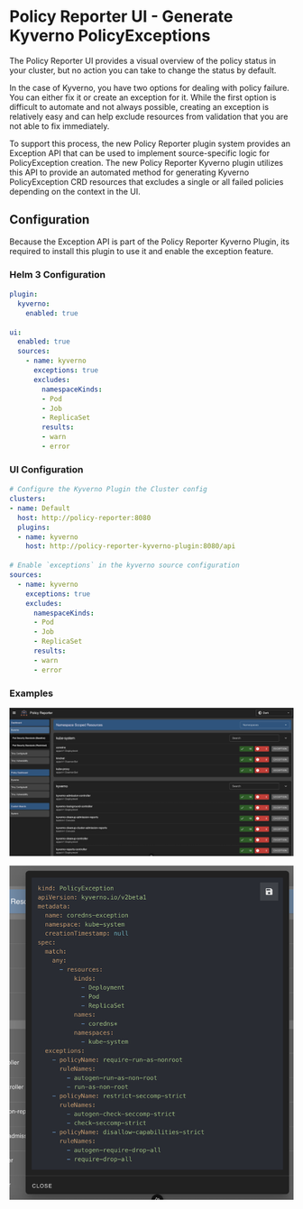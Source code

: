 # Policy Reporter UI - Generate Kyverno PolicyExceptions

The Policy Reporter UI provides a visual overview of the policy status in your cluster, but no action you can take to change the status by default.

In the case of Kyverno, you have two options for dealing with policy failure. You can either fix it or create an exception for it. While the first option is difficult to automate and not always possible, creating an exception is relatively easy and can help exclude resources from validation that you are not able to fix immediately.

To support this process, the new Policy Reporter plugin system provides an Exception API that can be used to implement source-specific logic for PolicyException creation. The new Policy Reporter Kyverno plugin utilizes this API to provide an automated method for generating Kyverno PolicyException CRD resources that excludes a single or all failed policies depending on the context in the UI.

## Configuration

Because the Exception API is part of the Policy Reporter Kyverno Plugin, its required to install this plugin to use it and enable the exception feature.

### Helm 3 Configuration

```yaml
plugin:
  kyverno:
    enabled: true

ui:
  enabled: true
  sources:
    - name: kyverno
      exceptions: true
      excludes:
        namespaceKinds:
        - Pod
        - Job
        - ReplicaSet
        results:
        - warn
        - error
```

### UI Configuration

```yaml
# Configure the Kyverno Plugin the Cluster config
clusters:
- name: Default
  host: http://policy-reporter:8080
  plugins:
  - name: kyverno
    host: http://policy-reporter-kyverno-plugin:8080/api

# Enable `exceptions` in the kyverno source configuration
sources:
  - name: kyverno
    exceptions: true
    excludes:
      namespaceKinds:
      - Pod
      - Job
      - ReplicaSet
      results:
      - warn
      - error
```

### Examples

![Exception Resource List](https://github.com/kyverno/policy-reporter/blob/3.x/docs/images/exceptions/resource-list.png)

![Exception Dialog](https://github.com/kyverno/policy-reporter/blob/3.x/docs/images/exceptions/exception-dialog.png)
